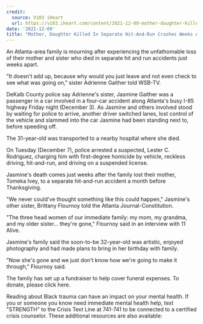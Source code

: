 ```yaml
---
credit:
  source: V103 iHeart
  url: https://v103.iheart.com/content/2021-12-09-mother-daughter-killed-in-separate-hit-and-runs-weeks-apart/
date: '2021-12-09'
title: "Mother, Daughter Killed In Separate Hit-And-Run Crashes Weeks Apart"
---
```

An Atlanta-area family is mourning after experiencing the unfathomable loss of their mother and sister who died in separate hit and run accidents just weeks apart.

"It doesn't add up, because why would you just leave and not even check to see what was going on," sister Adrienne Gaither told WSB-TV.

DeKalb County police say Adrienne's sister, Jasmine Gaither was a passenger in a car involved in a four-car accident along Atlanta's busy I-85 highway Friday night (December 3). As Jasmine and others involved stood by waiting for police to arrive, another driver switched lanes, lost control of the vehicle and slammed into the car Jasmine had been standing next to, before speeding off.

The 31-year-old was transported to a nearby hospital where she died.

On Tuesday (December 7), police arrested a suspected, Lester C. Rodriguez, charging him with first-degree homicide by vehicle, reckless driving, hit-and-run, and driving on a suspended license.

Jasmine's death comes just weeks after the family lost their mother, Tomeka Ivey, to a separate hit-and-run accident a month before Thanksgiving.

"We never could've thought something like this could happen," Jasmine's other sister, Brittany Flournoy told the Atlanta Journal-Constitution.

"The three head women of our immediate family: my mom, my grandma, and my older sister... they're gone," Flournoy said in an interview with 11 Alive.

Jasmine's family said the soon-to-be 32-year-old was artistic, enjoyed photography and had made plans to bring in her birthday with family.

"Now she's gone and we just don't know how we're going to make it through," Flournoy said.

The family has set up a fundraiser to help cover funeral expenses. To donate, please click here.

Reading about Black trauma can have an impact on your mental health. If you or someone you know need immediate mental health help, text "STRENGTH" to the Crisis Text Line at 741-741 to be connected to a certified crisis counselor. These additional resources are also available: 

